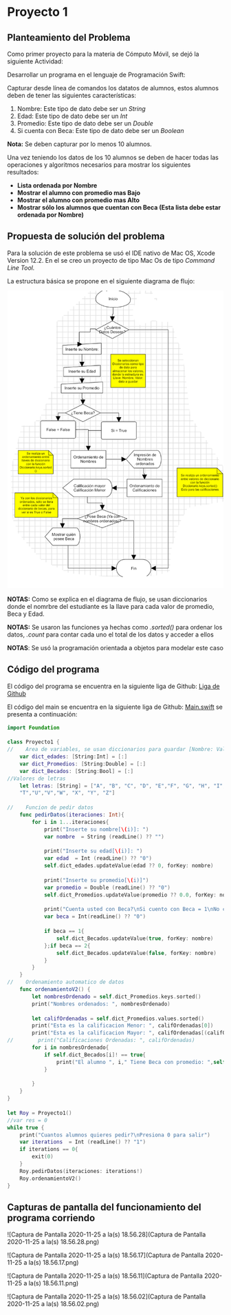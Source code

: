 # Proyecto 1

## Planteamiento del Problema

Como primer proyecto para la materia de Cómputo Móvil, se dejó la siguiente Actividad:

Desarrollar un programa en el lenguaje de Programación Swift:

Capturar desde línea de comandos los datatos de alumnos, estos alumnos deben de tener las siguientes características:

1. Nombre: Este tipo de dato debe ser un *String*
2. Edad: Este tipo de dato debe ser un *Int*
3. Promedio: Este tipo de dato debe ser un *Double*
4. Si cuenta con Beca: Este tipo de dato debe ser un *Boolean*

**Nota:** Se deben capturar por lo menos 10 alumnos.

Una vez teniendo los datos de los 10 alumnos se deben de hacer todas las operaciones y algoritmos necesarios para mostrar los siguientes resultados:

- **Lista ordenada por Nombre**
- **Mostrar el alumno con promedio mas Bajo**
- **Mostrar el alumno con promedio mas Alto**
- **Mostrar sólo los alumnos que cuentan con Beca (Esta lista debe estar ordenada por Nombre)**

## Propuesta de solución del problema

Para la solución de este problema se usó el IDE nativo de Mac OS, Xcode Version 12.2. En el se creo un proyecto de tipo Mac Os de tipo *Command Line Tool.* 

La estructura básica se propone en el siguiente diagrama de flujo:

![Foto](Foto.png)

**NOTAS:** Como se explica en el diagrama de flujo, se usan diccionarios donde el nomrbre del estudiante es la llave para cada valor de promedio, Beca y Edad.

**NOTAS:** Se usaron las funciones ya hechas como *.sorted()* para ordenar los datos,  *.count* para contar cada uno el total de los datos y acceder a ellos

**NOTAS**: Se usó la programación orientada a objetos para modelar este caso

## Código del programa

El código del programa se encuentra en la siguiente liga de Github: [Liga de Github](https://github.com/galigaribaldi/Codigos_swift/tree/master/Computo_Movil/Poyecto10)

El código del main se encuentra en la siguiente liga de Github: [Main.swift](https://github.com/galigaribaldi/Codigos_swift/blob/master/Computo_Movil/Poyecto10/Poyecto10/main.swift) se presenta a continuación:

```swift
import Foundation

class Proyecto1 {
//    Area de variables, se usan diccionarios para guardar [Nombre: Valor]
    var dict_edades: [String:Int] = [:]
    var dict_Promedios: [String:Double] = [:]
    var dict_Becados: [String:Bool] = [:]
//Valores de letras
    let letras: [String] = ["A", "B", "C", "D", "E","F", "G", "H", "I", "J", "K", "L", "M","N", "Ñ","O", "P","Q","R","S",
    "T","U","V","W", "X", "Y", "Z"]
    
//    Funcion de pedir datos
    func pedirDatos(iteraciones: Int){
        for i in 1...iteraciones{
            print("Inserte su nombre[\(i)]: ")
            var nombre  = String (readLine() ?? "")

            print("Inserte su edad[\(i)]: ")
            var edad  = Int (readLine() ?? "0")
            self.dict_edades.updateValue(edad ?? 0, forKey: nombre)
            
            print("Inserte su promedio[\(i)]")
            var promedio = Double (readLine() ?? "0")
            self.dict_Promedios.updateValue(promedio ?? 0.0, forKey: nombre)
            
            print("Cuenta usted con Beca?\nSi cuento con Beca = 1\nNo cuento con Beca = 2")
            var beca = Int(readLine() ?? "0")
            
            if beca == 1{
                self.dict_Becados.updateValue(true, forKey: nombre)
            };if beca == 2{
                self.dict_Becados.updateValue(false, forKey: nombre)
            }
        }
    }
//    Ordenamiento automatico de datos
    func ordenamientoV2() {
        let nombresOrdenado = self.dict_Promedios.keys.sorted()
        print("Nombres ordenados: ", nombresOrdenado)
        
        let califOrdenadas = self.dict_Promedios.values.sorted()
        print("Esta es la calificacion Menor: ", califOrdenadas[0])
        print("Esta es la calificacion Mayor: ", califOrdenadas[(califOrdenadas.count)-1])
//        print("Calificaciones Ordenadas: ", califOrdenadas)
        for i in nombresOrdenado{
            if self.dict_Becados[i]! == true{
                print("El alumno ", i," Tiene Beca con promedio: ",self.dict_Promedios[i]!)
            }
            
        }
    }
}

let Roy = Proyecto1()
//var res = 0
while true {
    print("Cuantos alumnos quieres pedir?\nPresiona 0 para salir")
    var iterations  = Int (readLine() ?? "1")
    if iterations == 0{
        exit(0)
    }
    Roy.pedirDatos(iteraciones: iterations!)
    Roy.ordenamientoV2()
}

```

## Capturas de pantalla del funcionamiento del programa corriendo

![Captura de Pantalla 2020-11-25 a la(s) 18.56.28](Captura de Pantalla 2020-11-25 a la(s) 18.56.28.png)

![Captura de Pantalla 2020-11-25 a la(s) 18.56.17](Captura de Pantalla 2020-11-25 a la(s) 18.56.17.png)

![Captura de Pantalla 2020-11-25 a la(s) 18.56.11](Captura de Pantalla 2020-11-25 a la(s) 18.56.11.png)

![Captura de Pantalla 2020-11-25 a la(s) 18.56.02](Captura de Pantalla 2020-11-25 a la(s) 18.56.02.png)